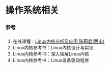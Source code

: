 # 操作系统相关

### 参考
##### 
1. 在线课程：[Linux内核分析及应用 陈莉君(西电)](https://www.xuetangx.com/course/XIYOU08091001441/1516763)
2. Linux内核参考书：Linux内核设计与实现
3. Linux内核参考书：深入理解Linux内核
4. Linux内核参考书：Linux设备驱动程序
